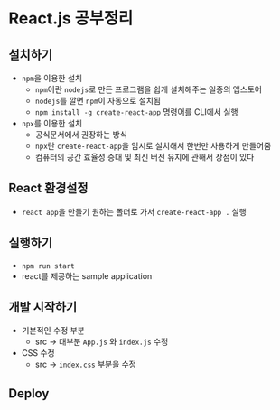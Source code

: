 # React.js 공부정리

## 설치하기
* `npm`을 이용한 설치
  * `npm`이란 `nodejs`로 만든 프로그램을 쉽게 설치해주는 일종의 앱스토어
  * `nodejs`를 깔면 `npm`이 자동으로 설치됨
  * `npm install -g create-react-app` 명령어를 CLI에서 실행
* `npx`를 이용한 설치
  * 공식문서에서 권장하는 방식
  * `npx`란 `create-react-app`을 임시로 설치해서 한번만 사용하게 만들어줌
  * 컴퓨터의 공간 효율성 증대 및 최신 버전 유지에 관해서 장점이 있다

## React 환경설정
* `react app`을 만들기 원하는 폴더로 가서 `create-react-app .` 실행

## 실행하기
* `npm run start`
* react를 제공하는 sample application

## 개발 시작하기
* 기본적인 수정 부분
  * src -> 대부분 `App.js` 와 `index.js` 수정
* CSS 수정
  * src -> `index.css` 부분을 수정

## Deploy